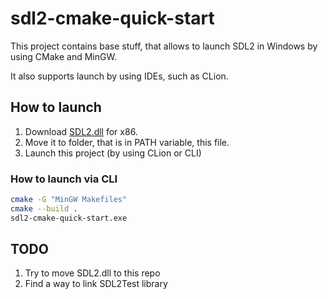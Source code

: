 # sdl2-cmake-quick-start

This project contains base stuff, that allows to launch SDL2 in Windows by using CMake and MinGW.

It also supports launch by using IDEs, such as CLion.

## How to launch
1. Download [SDL2.dll](https://www.libsdl.org/download-2.0.php) for x86.
2. Move it to folder, that is in PATH variable, this file.
3. Launch this project (by using CLion or CLI)

### How to launch via CLI
```bash
cmake -G "MinGW Makefiles"
cmake --build .
sdl2-cmake-quick-start.exe
```

## TODO
1. Try to move SDL2.dll to this repo
2. Find a way to link SDL2Test library
